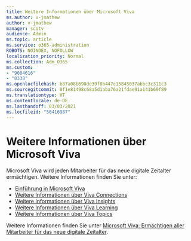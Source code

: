 ```yaml
---
title: Weitere Informationen über Microsoft Viva
ms.author: v-jmathew
author: v-jmathew
manager: scotv
audience: Admin
ms.topic: article
ms.service: o365-administration
ROBOTS: NOINDEX, NOFOLLOW
localization_priority: Normal
ms.collection: Adm_O365
ms.custom:
- "9004616"
- "8338"
ms.openlocfilehash: b87a08b698de39f0b447c15845037abbc3c311c3
ms.sourcegitcommit: 0f1e81498c68a5d1aba76a21fdae91a141b69f89
ms.translationtype: HT
ms.contentlocale: de-DE
ms.lasthandoff: 03/03/2021
ms.locfileid: "50416987"
---
```

# <a name="learn-about-microsoft-viva"></a>Weitere Informationen über Microsoft Viva

Microsoft Viva wird jeden Mitarbeiter für das neue digitale Zeitalter ermächtigen. Weitere Informationen finden Sie unter:

- [Einführung in Microsoft Viva](https://www.microsoft.com/microsoft-viva/overview)
- [Weitere Informationen über Viva Connections](https://aka.ms/VivaConnectionsBlog/)
- [Weitere Informationen über Viva Insights](https://aka.ms/VivaInsightsBlog)
- [Weitere Informationen über Viva Learning](https://aka.ms/VivaLearningBlog)
- [Weitere Informationen über Viva Topics](https://aka.ms/viva/topics/blog)

Weitere Informationen finden Sie unter [Microsoft Viva: Ermächtigen aller Mitarbeiter für das neue digitale Zeitalter](https://www.microsoft.com/microsoft-365/blog/2021/02/04/microsoft-viva-empowering-every-employee-for-the-new-digital-age/).
